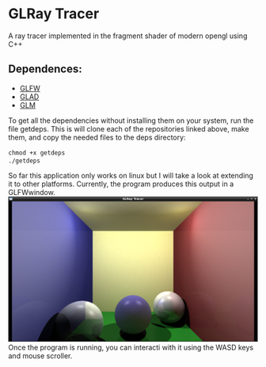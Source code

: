 # GLRay Tracer

A ray tracer implemented in the fragment shader of modern opengl using C++

## Dependences:
* [GLFW](https://github.com/glfw/glfw)
* [GLAD](https://github.com/Dav1dde/glad)
* [GLM](https://github.com/g-truc/glm)

To get all the dependencies without installing them on your system, run the file getdeps.  This is will clone each of the repositories linked above, make them, and copy the needed files to the deps directory:
```
chmod +x getdeps
./getdeps
```
So far this application only works on linux but I will take a look at extending it to other platforms.  Currently, the program produces this output in a GLFWwindow.
<img src="traced-image.png">
Once the program is running, you can interacti with it using the WASD keys and mouse scroller.
